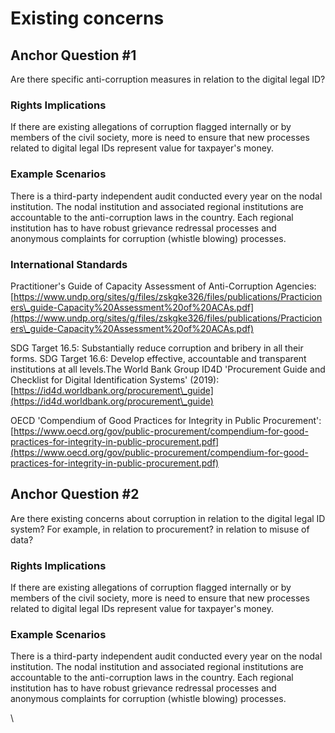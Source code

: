 # Existing concerns

## Anchor Question #1

Are there specific anti-corruption measures in relation to the digital legal ID?

### Rights Implications

If there are existing allegations of corruption flagged internally or by members of the civil society, more is need to ensure that new processes related to digital legal IDs represent value for taxpayer's money.

### Example Scenarios

There is a third-party independent audit conducted every year on the nodal institution. The nodal institution and associated regional institutions are accountable to the anti-corruption laws in the country. Each regional institution has to have robust grievance redressal processes and anonymous complaints for corruption (whistle blowing) processes.

### International Standards

Practitioner's Guide of Capacity Assessment of Anti-Corruption Agencies:[https://www.undp.org/sites/g/files/zskgke326/files/publications/Practicioners\_guide-Capacity%20Assessment%20of%20ACAs.pdf](https://www.undp.org/sites/g/files/zskgke326/files/publications/Practicioners\_guide-Capacity%20Assessment%20of%20ACAs.pdf)

SDG Target 16.5: Substantially reduce corruption and bribery in all their forms. SDG Target 16.6: Develop effective, accountable and transparent institutions at all levels.The World Bank Group ID4D 'Procurement Guide and Checklist for Digital Identification Systems' (2019): [https://id4d.worldbank.org/procurement\_guide](https://id4d.worldbank.org/procurement\_guide)

OECD 'Compendium of Good Practices for Integrity in Public Procurement': [https://www.oecd.org/gov/public-procurement/compendium-for-good-practices-for-integrity-in-public-procurement.pdf](https://www.oecd.org/gov/public-procurement/compendium-for-good-practices-for-integrity-in-public-procurement.pdf)



## Anchor Question #2

Are there existing concerns about corruption in relation to the digital legal ID system? For example, in relation to procurement? in relation to misuse of data?

### Rights Implications

If there are existing allegations of corruption flagged internally or by members of the civil society, more is need to ensure that new processes related to digital legal IDs represent value for taxpayer's money.

### Example Scenarios

There is a third-party independent audit conducted every year on the nodal institution. The nodal institution and associated regional institutions are accountable to the anti-corruption laws in the country. Each regional institution has to have robust grievance redressal processes and anonymous complaints for corruption (whistle blowing) processes.



\


###






